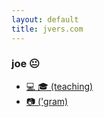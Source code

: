 ```yaml
---
layout: default
title: jvers.com
---
```


### joe 😐

* [💻 🎓 (teaching)](https://cs.nyu.edu/~jversoza/)
* [📷 ('gram)](https://www.instagram.com/joeversoza/)
